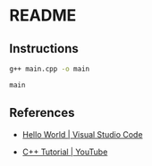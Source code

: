 # README

## Instructions

```bash
g++ main.cpp -o main

main
```

## References

- [Hello World | Visual Studio Code](https://code.visualstudio.com/docs/languages/cpp#_hello-world)

- [C++ Tutorial | YouTube](https://youtu.be/ZzaPdXTrSb8?t=447)
